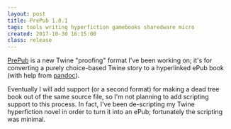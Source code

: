 ```yaml
---
layout: post
title: PrePub 1.0.1
tags: tools writing hyperfiction gamebooks sharedware micro
created: 2017-10-30 16:15:00
class: release
---
```

[PrePub](/tools/scree/prepub/) is a new Twine "proofing" format I've been working on; it's for converting a purely choice-based Twine story to a hyperlinked ePub book (with help from [pandoc](http://pandoc.org)).

Eventually I will add support (or a second format) for making a dead tree book out of the same source file, so I'm not planning to add scripting support to this process.  In fact, I've been de-scripting my Twine hyperfiction novel in order to turn it into an ePub; fortunately the scripting was minimal.



